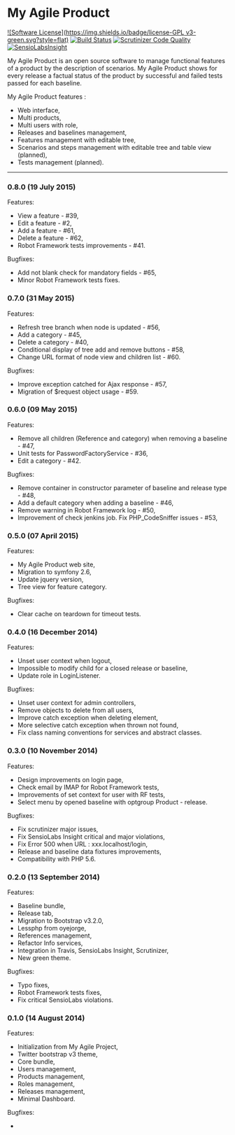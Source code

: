 My Agile Product
================
[![Software License](https://img.shields.io/badge/license-GPL v3-green.svg?style=flat)](LICENSE)
[![Build Status](https://travis-ci.org/jfx/my-agile-product.svg?branch=develop)](https://travis-ci.org/jfx/my-agile-product)
[![Scrutinizer Code Quality](https://scrutinizer-ci.com/g/jfx/my-agile-product/badges/quality-score.png?b=develop)](https://scrutinizer-ci.com/g/jfx/my-agile-product/?branch=develop)
[![SensioLabsInsight](https://insight.sensiolabs.com/projects/641d53ac-f255-49a3-97cc-17c13409f7fc/mini.png)](https://insight.sensiolabs.com/projects/641d53ac-f255-49a3-97cc-17c13409f7fc)

My Agile Product is an open source software to manage functional features of
a product by the description of scenarios.
My Agile Product shows for every release a factual status of the product by 
successful and failed tests passed for each baseline.

My Agile Product features :

* Web interface,
* Multi products,
* Multi users with role,
* Releases and baselines management,
* Features management with editable tree,
* Scenarios and steps management with editable tree and table view (planned),
* Tests management (planned).

- - -
### 0.8.0 (19 July 2015)
Features:

  - View a feature - #39,
  - Edit a feature - #2,
  - Add a feature - #61,
  - Delete a feature - #62,
  - Robot Framework tests improvements - #41.

Bugfixes:

  - Add not blank check for mandatory fields - #65,
  - Minor Robot Framework tests fixes.


### 0.7.0 (31 May 2015)
Features:

  - Refresh tree branch when node is updated - #56,
  - Add a category - #45,
  - Delete a category - #40,
  - Conditional display of tree add and remove buttons - #58,
  - Change URL format of node view and children list - #60.

Bugfixes:

  - Improve exception catched for Ajax response - #57,
  - Migration of $request object usage - #59.


### 0.6.0 (09 May 2015)
Features:

  - Remove all children (Reference and category) when removing a baseline - #47,
  - Unit tests for PasswordFactoryService - #36,
  - Edit a category - #42.

Bugfixes:

  - Remove container in constructor parameter of baseline and release type - #48,
  - Add a default category when adding a baseline - #46,
  - Remove warning in Robot Framework log - #50,
  - Improvement of check jenkins job. Fix PHP_CodeSniffer issues - #53,


### 0.5.0 (07 April 2015)
Features:

  - My Agile Product web site,
  - Migration to symfony 2.6,
  - Update jquery version,
  - Tree view for feature category.

Bugfixes:

  - Clear cache on teardown for timeout tests.


### 0.4.0 (16 December 2014)
Features:

  - Unset user context when logout,
  - Impossible to modify child for a closed release or baseline,
  - Update role in LoginListener.

Bugfixes:

  - Unset user context for admin controllers,
  - Remove objects to delete from all users,
  - Improve catch exception when deleting element,
  - More selective catch exception when thrown not found,
  - Fix class naming conventions for services and abstract classes.
  

### 0.3.0 (10 November 2014)
Features:

  - Design improvements on login page,
  - Check email by IMAP for Robot Framework tests,
  - Improvements of set context for user with RF tests,
  - Select menu by opened baseline with optgroup Product - release.

Bugfixes:

  - Fix scrutinizer major issues,
  - Fix SensioLabs Insight critical and major violations,
  - Fix Error 500 when URL : xxx.localhost/login,
  - Release and baseline data fixtures improvements,
  - Compatibility with PHP 5.6.
  

### 0.2.0 (13 September 2014)
Features:

  - Baseline bundle,
  - Release tab,
  - Migration to Bootstrap v3.2.0,
  - Lessphp from oyejorge,
  - References management,
  - Refactor Info services,
  - Integration in Travis, SensioLabs Insight, Scrutinizer,
  - New green theme.

Bugfixes:

  - Typo fixes,
  - Robot Framework tests fixes,
  - Fix critical SensioLabs violations.


### 0.1.0 (14 August 2014)
Features:

  - Initialization from My Agile Project,
  - Twitter bootstrap v3 theme,
  - Core bundle,
  - Users management,
  - Products management,
  - Roles management,
  - Releases management,
  - Minimal Dashboard.

Bugfixes:

  - 
